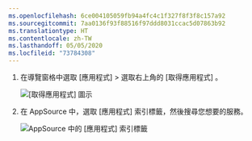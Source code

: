 ```yaml
---
ms.openlocfilehash: 6ce004105059fb94a4fc4c1f327f8f3f8c157a92
ms.sourcegitcommit: 7aa0136f93f88516f97ddd8031ccac5d07863b92
ms.translationtype: HT
ms.contentlocale: zh-TW
ms.lasthandoff: 05/05/2020
ms.locfileid: "73784308"
---
```

1. 在導覽窗格中選取 [應用程式]  > 選取右上角的 [取得應用程式]  。
   
     ![[取得應用程式] 圖示](./media/powerbi-service-apps-get-more-apps/power-bi-service-apps-get-apps-1-app-line.png)
2. 在 AppSource 中，選取 [應用程式]  索引標籤，然後搜尋您想要的服務。
   
    ![AppSource 中的 [應用程式] 索引標籤](./media/powerbi-service-apps-get-more-apps/power-bi-appsource-apps.png)

